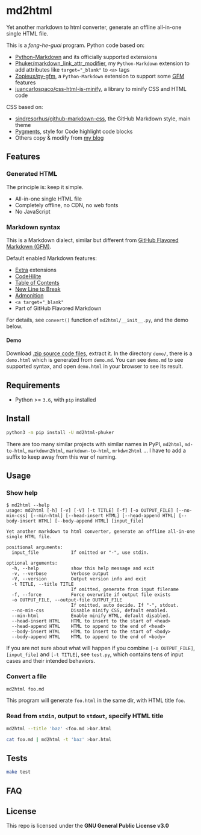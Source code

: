 # md2html

Yet another markdown to html converter, generate an offline all-in-one single HTML file.

This is a *feng-he-guai* program. Python code based on:

- [Python-Markdown](https://python-markdown.github.io/) and its officially supported extensions
- [Phuker/markdown_link_attr_modifier](https://github.com/Phuker/markdown_link_attr_modifier), my `Python-Markdown` extension to add attributes like `target="_blank"` to `<a>` tags
- [Zopieux/py-gfm](https://github.com/Zopieux/py-gfm), a `Python-Markdown` extension to support some [GFM](https://github.github.com/gfm/) features
- [juancarlospaco/css-html-js-minify](https://github.com/juancarlospaco/css-html-js-minify), a library to minify CSS and HTML code

CSS based on:

- [sindresorhus/github-markdown-css](https://github.com/sindresorhus/github-markdown-css), the GitHub Markdown style, main theme
- [Pygments](https://pygments.org/), style for Code highlight code blocks
- Others copy & modify from [my blog](https://phuker.github.io/)

## Features

### Generated HTML

The principle is: keep it simple.

- All-in-one single HTML file
- Completely offline, no CDN, no web fonts
- No JavaScript

### Markdown syntax

This is a Markdown dialect, similar but different from [GitHub Flavored Markdown (GFM)](https://github.github.com/gfm/).

Default enabled Markdown features:

- [Extra](https://python-markdown.github.io/extensions/extra/) extensions
- [CodeHilite](https://python-markdown.github.io/extensions/code_hilite/)
- [Table of Contents](https://python-markdown.github.io/extensions/toc/)
- [New Line to Break](https://python-markdown.github.io/extensions/nl2br/)
- [Admonition](https://python-markdown.github.io/extensions/admonition/)
- `<a target="_blank"`
- Part of GitHub Flavored Markdown

For details, see `convert()` function of `md2html/__init__.py`, and the demo below.

#### Demo

Download [.zip source code files](https://github.com/Phuker/md2html/archive/main.zip), extract it. In the directory `demo/`, there is a `demo.html` which is generated from `demo.md`. You can see `demo.md` to see supported syntax, and open `demo.html` in your browser to see its result.

## Requirements

- Python >= `3.6`, with `pip` installed

## Install

```bash
python3 -m pip install -U md2html-phuker
```

There are too many similar projects with similar names in PyPI, `md2html`, `md-to-html`, `markdown2html`, `markdown-to-html`, `mrkdwn2html` ... I have to add a suffix to keep away from this war of naming.

## Usage

### Show help

```console
$ md2html --help
usage: md2html [-h] [-v] [-V] [-t TITLE] [-f] [-o OUTPUT_FILE] [--no-min-css] [--min-html] [--head-insert HTML] [--head-append HTML] [--body-insert HTML] [--body-append HTML] [input_file]

Yet another markdown to html converter, generate an offline all-in-one single HTML file.

positional arguments:
  input_file            If omitted or "-", use stdin.

optional arguments:
  -h, --help            show this help message and exit
  -v, --verbose         Verbose output
  -V, --version         Output version info and exit
  -t TITLE, --title TITLE
                        If omitted, generate from input filename
  -f, --force           Force overwrite if output file exists
  -o OUTPUT_FILE, --output-file OUTPUT_FILE
                        If omitted, auto decide. If "-", stdout.
  --no-min-css          Disable minify CSS, default enabled.
  --min-html            Enable minify HTML, default disabled.
  --head-insert HTML    HTML to insert to the start of <head>
  --head-append HTML    HTML to append to the end of <head>
  --body-insert HTML    HTML to insert to the start of <body>
  --body-append HTML    HTML to append to the end of <body>
```

If you are not sure about what will happen if you combine `[-o OUTPUT_FILE]`, `[input_file]` and `[-t TITLE]`, see `test.py`, which contains tens of input cases and their intended behaviors.

### Convert a file

```bash
md2html foo.md
```

This program will generate `foo.html` in the same dir, with HTML title `foo`.

### Read from `stdin`, output to `stdout`, specify HTML title

```bash
md2html --title 'baz' <foo.md >bar.html
```

```bash
cat foo.md | md2html -t 'baz' >bar.html
```

## Tests

```bash
make test
```

## FAQ

## License

This repo is licensed under the **GNU General Public License v3.0**
